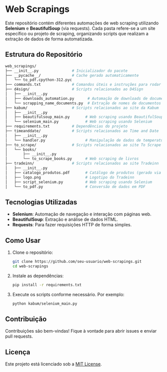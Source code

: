 # Web Scrapings

Este repositório contém diferentes automações de web scraping utilizando **Selenium** e **BeautifulSoup** (via requests). Cada pasta refere-se a um site específico ou projeto de scraping, organizando scripts que realizam a extração de dados de forma automatizada.

## Estrutura do Repositório

```bash
web_scrapings/
├── __init__.py               # Inicializador do pacote
├── __pycache__/              # Cache gerado automaticamente
│   └── to_pdf.cpython-312.pyc
├── commands.txt              # Comandos úteis e instruções para rodar os scripts
├── d4sign/                   # Scripts relacionados ao D4Sign
│   ├── __init__.py
│   ├── downloads_automation.py      # Automação de downloads de documentos
│   └── scrapping_name_documents.py  # Extração de nomes de documentos
├── kabum/                    # Scripts relacionados ao site da Kabum
│   ├── __init__.py
│   ├── beautifulsoup_main.py       # Web scraping usando BeautifulSoup
│   └── selenium_main.py            # Web scraping usando Selenium
├── requirements.txt          # Dependências do projeto
├── timeanddate/              # Scripts relacionados ao Time and Date
│   ├── __init__.py
│   └── handler.py                  # Manipulação de dados de temperatura e data
├── to_scrape/                # Scripts relacionados ao site To Scrape
│   └── books/
│       ├── __init__.py
│       └── to_scrape_books.py      # Web scraping de livros
├── tradeinn/                 # Scripts relacionados ao site Tradeinn
│   ├── __init__.py
│   ├── catalogo_produtos.pdf       # Catálogo de produtos (gerado via scraping)
│   ├── logo.png                    # Logotipo do Tradeinn
│   ├── script_selenium.py          # Web scraping usando Selenium
│   └── to_pdf.py                   # Conversão de dados em PDF
```

## Tecnologias Utilizadas

- **Selenium**: Automação de navegação e interação com páginas web.
- **BeautifulSoup**: Extração e análise de dados HTML.
- **Requests**: Para fazer requisições HTTP de forma simples.
  
## Como Usar

1. Clone o repositório:
   ```bash
   git clone https://github.com/seu-usuario/web-scrapings.git
   cd web-scrapings
   ```

2. Instale as dependências:
   ```bash
   pip install -r requirements.txt
   ```

3. Execute os scripts conforme necessário. Por exemplo:
   ```bash
   python kabum/selenium_main.py
   ```

## Contribuição

Contribuições são bem-vindas! Fique à vontade para abrir issues e enviar pull requests.

## Licença

Este projeto está licenciado sob a [MIT License](LICENSE).
